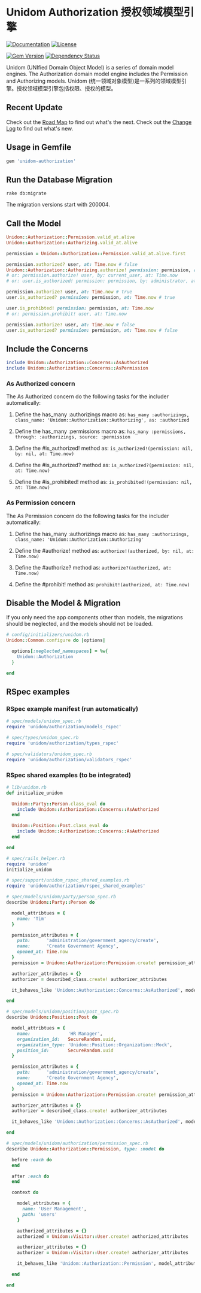 # Unidom Authorization 授权领域模型引擎

[![Documentation](http://img.shields.io/badge/docs-rdoc.info-blue.svg)](http://www.rubydoc.info/gems/unidom-authorization/frames)
[![License](https://img.shields.io/badge/license-MIT-green.svg)](http://opensource.org/licenses/MIT)

[![Gem Version](https://badge.fury.io/rb/unidom-authorization.svg)](https://badge.fury.io/rb/unidom-authorization)
[![Dependency Status](https://gemnasium.com/badges/github.com/topbitdu/unidom-authorization.svg)](https://gemnasium.com/github.com/topbitdu/unidom-authorization)

Unidom (UNIfied Domain Object Model) is a series of domain model engines. The Authorization domain model engine includes the Permission and Authorizing models.
Unidom (统一领域对象模型)是一系列的领域模型引擎。授权领域模型引擎包括权限、授权的模型。



## Recent Update

Check out the [Road Map](ROADMAP.md) to find out what's the next.
Check out the [Change Log](CHANGELOG.md) to find out what's new.



## Usage in Gemfile

```ruby
gem 'unidom-authorization'
```



## Run the Database Migration

```shell
rake db:migrate
```
The migration versions start with 200004.



## Call the Model

```ruby
Unidom::Authorization::Permission.valid_at.alive
Unidom::Authorization::Authorizing.valid_at.alive

permission = Unidom::Authorization::Permission.valid_at.alive.first

permission.authorized? user, at: Time.now # false
Unidom::Authorization::Authorizing.authorize! permission: permission, authorized: user
# or: permission.authorize! user, by: current_user, at: Time.now
# or: user.is_authorized! permission: permission, by: administrator, at: Time.now

permission.authorize? user, at: Time.now # true
user.is_authorized? permission: permission, at: Time.now # true

user.is_prohibted! permission: permission, at: Time.now
# or: permission.prohibit! user, at: Time.now

permission.authorize? user, at: Time.now # false
user.is_authorized? permission: permission, at: Time.now # false
```



## Include the Concerns

```ruby
include Unidom::Authorization::Concerns::AsAuthorized
include Unidom::Authorization::Concerns::AsPermission
```

### As Authorized concern

The As Authorized concern do the following tasks for the includer automatically:
1. Define the has_many :authorizings macro as: ``has_many :authorizings, class_name: 'Unidom::Authorization::Authorizing', as: :authorized``

2. Define the has_many :permissions macro as: ``has_many :permissions, through: :authorizings, source: :permission``

3. Define the #is_authorized! method as: ``is_authorized!(permission: nil, by: nil, at: Time.now)``

4. Define the #is_authorized? method as: ``is_authorized?(permission: nil, at: Time.now)``

5. Define the #is_prohibited! method as: ``is_prohibited!(permission: nil, at: Time.now)``

### As Permission concern

The As Permission concern do the following tasks for the includer automatically:
1. Define the has_many :authorizings macro as: ``has_many :authorizings, class_name: 'Unidom::Authorization::Authorizing'``

2. Define the #authorize! method as: ``authorize!(authorized, by: nil, at: Time.now)``

3. Define the #authorize? method as: ``authorize?(authorized, at: Time.now)``

4. Define the #prohibit! method as: ``prohibit!(authorized, at: Time.now)``



## Disable the Model & Migration

If you only need the app components other than models, the migrations should be neglected, and the models should not be loaded.
```ruby
# config/initializers/unidom.rb
Unidom::Common.configure do |options|

  options[:neglected_namespaces] = %w{
    Unidom::Authorization
  }

end
```



## RSpec examples

### RSpec example manifest (run automatically)

```ruby
# spec/models/unidom_spec.rb
require 'unidom/authorization/models_rspec'

# spec/types/unidom_spec.rb
require 'unidom/authorization/types_rspec'

# spec/validators/unidom_spec.rb
require 'unidom/authorization/validators_rspec'
```

### RSpec shared examples (to be integrated)

```ruby
# lib/unidom.rb
def initialize_unidom

  Unidom::Party::Person.class_eval do
    include Unidom::Authorization::Concerns::AsAuthorized
  end

  Unidom::Position::Post.class_eval do
    include Unidom::Authorization::Concerns::AsAuthorized
  end

end

# spec/rails_helper.rb
require 'unidom'
initialize_unidom

# spec/support/unidom_rspec_shared_examples.rb
require 'unidom/authorization/rspec_shared_examples'

# spec/models/unidom/party/person_spec.rb
describe Unidom::Party::Person do

  model_attribtues = {
    name: 'Tim'
  }

  permission_attributes = {
    path:      'administration/government_agency/create',
    name:      'Create Government Agency',
    opened_at: Time.now
  }
  permission = Unidom::Authorization::Permission.create! permission_attributes

  authorizer_attributes = {}
  authorizer = described_class.create! authorizer_attributes

  it_behaves_like 'Unidom::Authorization::Concerns::AsAuthorized', model_attribtues, permission, authorizer

end

# spec/models/unidom/position/post_spec.rb
describe Unidom::Position::Post do

  model_attribtues = {
    name:              'HR Manager',
    organization_id:   SecureRandom.uuid,
    organization_type: 'Unidom::Position::Organization::Mock',
    position_id:       SecureRandom.uuid
  }

  permission_attributes = {
    path:      'administration/government_agency/create',
    name:      'Create Government Agency',
    opened_at: Time.now
  }
  permission = Unidom::Authorization::Permission.create! permission_attributes

  authorizer_attributes = {}
  authorizer = described_class.create! authorizer_attributes

  it_behaves_like 'Unidom::Authorization::Concerns::AsAuthorized', model_attribtues, permission, authorizer

end

# spec/models/unidom/authorization/permission_spec.rb
describe Unidom::Authorization::Permission, type: :model do

  before :each do
  end

  after :each do
  end

  context do

    model_attributes = {
      name: 'User Management',
      path: 'users'
    }

    authorized_attributes = {}
    authorized = Unidom::Visitor::User.create! authorized_attributes

    authorizer_attributes = {}
    authorizer = Unidom::Visitor::User.create! authorizer_attributes

    it_behaves_like 'Unidom::Authorization::Permission', model_attributes, authorized, authorizer

  end

end
```
